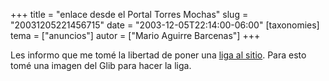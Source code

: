 +++
title = "enlace desde el Portal Torres Mochas"
slug = "20031205221456715"
date = "2003-12-05T22:14:00-06:00"
[taxonomies]
tema = ["anuncios"]
autor = ["Mario Aguirre Barcenas"]
+++

Les informo que me tomé la libertad de poner una [liga al
sitio](http://www.prodigyweb.net.mx/mazoaguirre). Para esto tomé una
imagen del Glib para hacer la liga.
